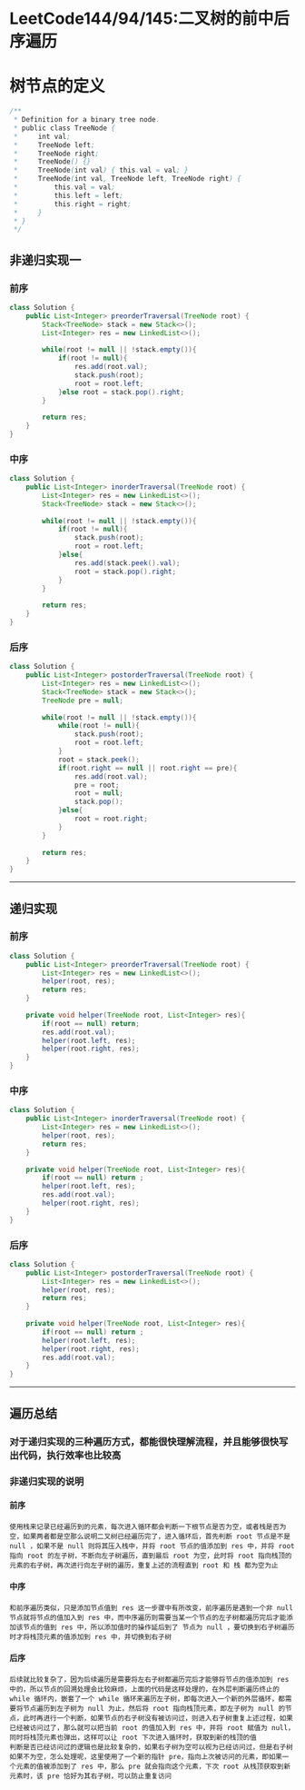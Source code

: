 # LeetCode144/94/145:二叉树的前中后序遍历

# 树节点的定义

```java
/**
 * Definition for a binary tree node.
 * public class TreeNode {
 *     int val;
 *     TreeNode left;
 *     TreeNode right;
 *     TreeNode() {}
 *     TreeNode(int val) { this.val = val; }
 *     TreeNode(int val, TreeNode left, TreeNode right) {
 *         this.val = val;
 *         this.left = left;
 *         this.right = right;
 *     }
 * }
 */
```

## 非递归实现一

### 前序

```java
class Solution {
    public List<Integer> preorderTraversal(TreeNode root) {
        Stack<TreeNode> stack = new Stack<>();
        List<Integer> res = new LinkedList<>();
        
        while(root != null || !stack.empty()){
            if(root != null){
                res.add(root.val);
                stack.push(root);
                root = root.left;
            }else root = stack.pop().right;
        }
        
        return res;
    }
}
```

### 中序

```java
class Solution {
    public List<Integer> inorderTraversal(TreeNode root) {
        List<Integer> res = new LinkedList<>();
        Stack<TreeNode> stack = new Stack<>();
        
        while(root != null || !stack.empty()){
            if(root != null){
                stack.push(root);
                root = root.left;
            }else{
                res.add(stack.peek().val);
                root = stack.pop().right;
            }            
        }
        
        return res;
    }
}
```

### 后序

```java
class Solution {
    public List<Integer> postorderTraversal(TreeNode root) {
        List<Integer> res = new LinkedList<>();
        Stack<TreeNode> stack = new Stack<>();
        TreeNode pre = null;
        
        while(root != null || !stack.empty()){
            while(root != null){
                stack.push(root);
                root = root.left;
            }
            root = stack.peek();
            if(root.right == null || root.right == pre){
                res.add(root.val);
                pre = root;
                root = null;
                stack.pop();
            }else{
                root = root.right;
            }
        }
        
        return res;
    }
}
```

--- 

## 递归实现

### 前序

```java
class Solution {
    public List<Integer> preorderTraversal(TreeNode root) {
        List<Integer> res = new LinkedList<>();
        helper(root, res);
        return res;
    }
    
    private void helper(TreeNode root, List<Integer> res){
        if(root == null) return;
        res.add(root.val);
        helper(root.left, res);
        helper(root.right, res);
    } 
}
```

### 中序

```java
class Solution {
    public List<Integer> inorderTraversal(TreeNode root) {
        List<Integer> res = new LinkedList<>();
        helper(root, res);
        return res;
    }
    
    private void helper(TreeNode root, List<Integer> res){
        if(root == null) return ;
        helper(root.left, res);
        res.add(root.val);
        helper(root.right, res);
    }   
}
```

### 后序

```java
class Solution {
    public List<Integer> postorderTraversal(TreeNode root) {
        List<Integer> res = new LinkedList<>();
        helper(root, res);
        return res;    
    }
    
    private void helper(TreeNode root, List<Integer> res){
        if(root == null) return ;
        helper(root.left, res);
        helper(root.right, res);
        res.add(root.val);
    }
}
```

---

## 遍历总结

### 对于递归实现的三种遍历方式，都能很快理解流程，并且能够很快写出代码，执行效率也比较高

### 非递归实现的说明

#### 前序
    使用栈来记录已经遍历到的元素，每次进入循环都会判断一下根节点是否为空，或者栈是否为空，如果两者都是空那么说明二叉树已经遍历完了，进入循环后，首先判断 root 节点是不是 null ，如果不是 null 则将其压入栈中，并将 root 节点的值添加到 res 中，并将 root 指向 root 的左子树，不断向左子树遍历，直到最后 root 为空，此时将 root 指向栈顶的元素的右子树，再次进行向左子树的遍历，重复上述的流程直到 root 和 栈 都为空为止

#### 中序
    和前序遍历类似，只是添加节点值到 res 这一步骤中有所改变，前序遍历是遇到一个非 null 节点就将节点的值加入到 res 中，而中序遍历则需要当某一个节点的左子树都遍历完后才能添加该节点的值到 res 中，所以添加值时的操作延后到了 节点为 null ，要切换到右子树遍历时才将栈顶元素的值添加到 res 中，并切换到右子树

#### 后序
    后续就比较复杂了，因为后续遍历是需要将左右子树都遍历完后才能够将节点的值添加到 res 中的，所以节点的回溯处理会比较麻烦，上面的代码是这样处理的，在外层判断遍历终止的 while 循环内，嵌套了一个 while 循环来遍历左子树，即每次进入一个新的外层循环，都需要将节点遍历到左子树为 null 为止，然后将 root 指向栈顶元素，即左子树为 null 的节点，此时再进行一个判断，如果节点的右子树没有被访问过，则进入右子树重复上述过程，如果已经被访问过了，那么就可以把当前 root 的值加入到 res 中，并将 root 赋值为 null，同时将栈顶元素也弹出，这样可以让 root 下次进入循环时，获取到新的栈顶的值
    判断是否已经访问过的逻辑也是比较复杂的，如果右子树为空可以视为已经访问过，但是右子树如果不为空，怎么处理呢，这里使用了一个新的指针 pre，指向上次被访问的元素，即如果一个元素的值被添加到了 res 中，那么 pre 就会指向这个元素，下次 root 从栈顶获取到新元素时，该 pre 恰好为其右子树，可以防止重复访问
